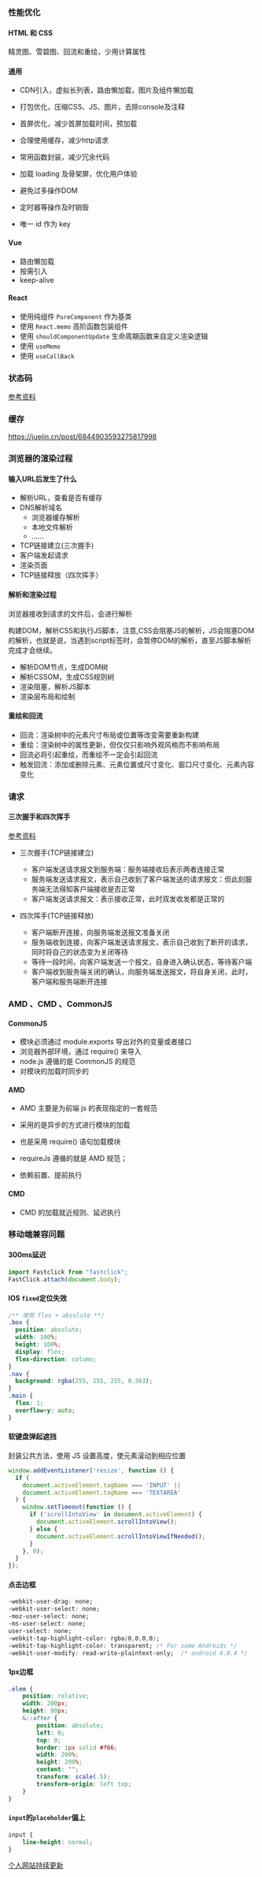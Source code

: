 ### 性能优化

#### HTML 和 CSS

精灵图、雪碧图、回流和重绘，少用计算属性

#### 通用

- CDN引入，虚拟长列表，路由懒加载，图片及组件懒加载

- 打包优化，压缩CSS、JS、图片，去除console及注释

- 首屏优化，减少首屏加载时间，预加载

- 合理使用缓存，减少http请求

- 常用函数封装，减少冗余代码

- 加载 loading 及骨架屏，优化用户体验

- 避免过多操作DOM

- 定时器等操作及时销毁

- 唯一 id 作为 key


#### Vue

- 路由懒加载
- 按需引入
- keep-alive

#### React

- 使用纯组件 `PureComponent` 作为基类
- 使用 `React.memo` 高阶函数包装组件
- 使用 `shouldComponentUpdate` 生命周期函数来自定义渲染逻辑
- 使用 `useMemo`
- 使用 `useCallBack`

### 状态码

<a href="https://blog.csdn.net/banana960531/article/details/85621865" target="_blank">参考资料</a>

### 缓存

https://juejin.cn/post/6844903593275817998

### 浏览器的渲染过程

#### 输入URL后发生了什么

- 解析URL，查看是否有缓存
- DNS解析域名
  - 浏览器缓存解析
  - 本地文件解析
  - ......
- TCP链接建立(三次握手)
- 客户端发起请求
- 渲染页面
- TCP链接释放（四次挥手）

#### 解析和渲染过程

浏览器接收到请求的文件后，会进行解析

构建DOM，解析CSS和执行JS脚本，注意,CSS会阻塞JS的解析，JS会阻塞DOM的解析，也就是说，当遇到script标签时，会暂停DOM的解析，直至JS脚本解析完成才会继续。

- 解析DOM节点，生成DOM树
- 解析CSSOM，生成CSS规则树
- 渲染阻塞，解析JS脚本
- 渲染层布局和绘制

#### 重绘和回流

- 回流：渲染树中的元素尺寸布局或位置等改变需要重新构建
- 重绘：渲染树中的属性更新，但仅仅只影响外观风格而不影响布局
- 回流必将引起重绘，而重绘不一定会引起回流
- 触发回流：添加或删除元素、元素位置或尺寸变化、窗口尺寸变化、元素内容变化

### 请求

#### 三次握手和四次挥手

<a href="https://juejin.cn/post/6844904194764177416" target="_blank">参考资料</a>

- 三次握手(TCP链接建立)

  - 客户端发送请求报文到服务端：服务端接收后表示两者连接正常
  - 服务端发送请求报文，表示自己收到了客户端发送的请求报文：但此刻服务端无法得知客户端接收是否正常
  - 客户端发送请求报文：表示接收正常，此时双发收发都是正常的

- 四次挥手(TCP链接释放)

  - 客户端断开连接，向服务端发送报文准备关闭
  - 服务端收到连接，向客户端发送请求报文，表示自己收到了断开的请求，同时将自己的状态变为关闭等待
  - 等待一段时间，向客户端发送一个报文，自身进入确认状态，等待客户端
  - 客户端收到服务端关闭的确认，向服务端发送报文，将自身关闭，此时，客户端和服务端断开连接

  

### AMD 、CMD 、CommonJS

#### CommonJS 

- 模块必须通过 module.exports 导出对外的变量或者接口
- 浏览器外部环境，通过 require() 来导入
- node.js 遵循的是 CommonJS 的规范
-  对模块的加载时同步的

#### AMD

- AMD 主要是为前端 js 的表现指定的一套规范

- 采用的是异步的方式进行模块的加载
- 也是采用 require() 语句加载模块
- requireJs 遵循的就是 AMD 规范；
- 依赖前置、提前执行

#### CMD

- CMD 的加载就近规则、延迟执行

### 移动端兼容问题

#### 300ms延迟

```js
import Fastclick from "fastclick";
FastClick.attach(document.body);
```

#### IOS `fixed`定位失效

```css
/** 使用 flex + absolute **/
.box {
  position: absolute;
  width: 100%;
  height: 100%;
  display: flex;
  flex-direction: column;
}
.nav {
  background: rgba(255, 255, 255, 0.363);
}
.main {
  flex: 1;
  overflow-y: auto;
}
```

#### 软键盘弹起遮挡

封装公共方法，使用 JS 设置高度，使元素滚动到相应位置

```js
window.addEventListener('resize', function () {
  if (
    document.activeElement.tagName === 'INPUT' ||
    document.activeElement.tagName === 'TEXTAREA'
  ) {
    window.setTimeout(function () {
      if ('scrollIntoView' in document.activeElement) {
        document.activeElement.scrollIntoView();
      } else {
        document.activeElement.scrollIntoViewIfNeeded();
      }
    }, 0);
  }
});
```

#### 点击边框

```css
-webkit-user-drag: none;
-webkit-user-select: none;
-moz-user-select: none;
-ms-user-select: none;
user-select: none;
-webkit-tap-highlight-color: rgba(0,0,0,0);
-webkit-tap-highlight-color: transparent; /* For some Androids */
-webkit-user-modify: read-write-plaintext-only;  /* android 4.0.4 */
```

#### 1px边框

```css
.elem {
    position: relative;
    width: 200px;
    height: 80px;
    &::after {
        position: absolute;
        left: 0;
        top: 0;
        border: 1px solid #f66;
        width: 200%;
        height: 200%;
        content: "";
        transform: scale(.5);
        transform-origin: left top;
    }
}
```

#### `input`的`placeholder`偏上

```css
input {
    line-height: normal;
}
```



[个人网站持续更新](http://remons.gitee.io/)